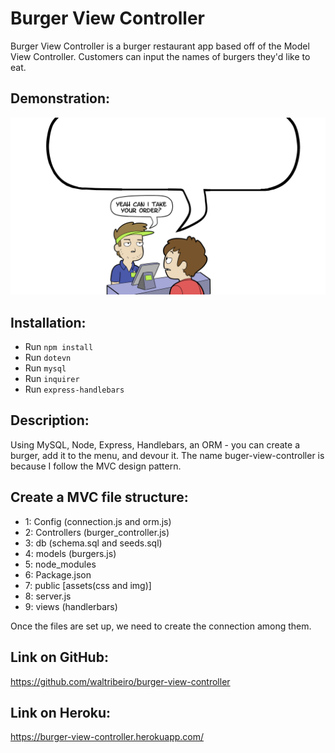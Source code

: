 # Burger View Controller
Burger View Controller is a burger restaurant app based off of the Model View Controller. Customers can input the names of burgers they'd like to eat.

## Demonstration:
![burger view controller](public/img/hypno-burger-1.png)

## Installation: 
- Run `npm install`
- Run `dotevn`
- Run `mysql`
- Run `inquirer`
- Run `express-handlebars`

## Description:

Using MySQL, Node, Express, Handlebars, an ORM - you can create a burger, add it to the menu, and devour it. The name buger-view-controller is because I follow the MVC design pattern.

## Create a MVC file structure: 

- 1: Config (connection.js and orm.js)
- 2: Controllers (burger_controller.js)
- 3: db (schema.sql and seeds.sql)
- 4: models (burgers.js)
- 5: node_modules
- 6: Package.json
- 7: public [assets(css and img)]
- 8: server.js
- 9: views (handlerbars)

Once the files are set up, we need to create the connection among them.


## Link on GitHub:

https://github.com/waltribeiro/burger-view-controller

## Link on Heroku:

https://burger-view-controller.herokuapp.com/

